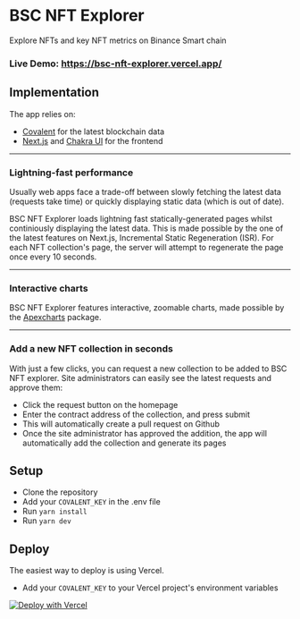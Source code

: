 # BSC NFT Explorer

Explore NFTs and key NFT metrics on Binance Smart chain

### Live Demo: https://bsc-nft-explorer.vercel.app/

## Implementation

The app relies on:

- [Covalent](https://www.covalenthq.com/) for the latest blockchain data
- [Next.js](https://nextjs.org/) and [Chakra UI](https://chakra-ui.com/) for the frontend

---

### Lightning-fast performance

Usually web apps face a trade-off between slowly fetching the latest data (requests take time) or quickly displaying static data (which is out of date).

BSC NFT Explorer loads lightning fast statically-generated pages whilst continiously displaying the latest data. This is made possible by the one of the latest features on Next.js, Incremental Static Regeneration (ISR). For each NFT collection's page, the server will attempt to regenerate the page once every 10 seconds.

---

### Interactive charts

BSC NFT Explorer features interactive, zoomable charts, made possible by the [Apexcharts](https://apexcharts.com/) package.

---

### Add a new NFT collection in seconds

With just a few clicks, you can request a new collection to be added to BSC NFT explorer. Site administrators can easily see the latest requests and approve them:

- Click the request button on the homepage
- Enter the contract address of the collection, and press submit
- This will automatically create a pull request on Github
- Once the site administrator has approved the addition, the app will automatically add the collection and generate its pages

## Setup

- Clone the repository
- Add your `COVALENT_KEY` in the .env file
- Run `yarn install`
- Run `yarn dev`

## Deploy

The easiest way to deploy is using Vercel.

- Add your `COVALENT_KEY` to your Vercel project's environment variables

[![Deploy with Vercel](https://vercel.com/button)](https://vercel.com/new/clone?repository-url=https%3A%2F%2Fgithub.com%2Fkarlxlee%2Fbsc-nft-explorer)
